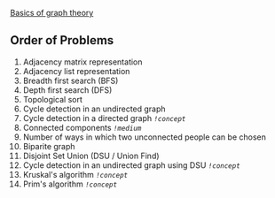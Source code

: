 [Basics of graph theory](https://www.geeksforgeeks.org/mathematics-graph-theory-basics-set-1/)

## Order of Problems

1. Adjacency matrix representation
2. Adjacency list representation
3. Breadth first search (BFS)
4. Depth first search (DFS)
5. Topological sort
6. Cycle detection in an undirected graph
7. Cycle detection in a directed graph    *`!concept`*
8. Connected components    *`!medium`*
9. Number of ways in which two unconnected people can be chosen
10. Biparite graph
11. Disjoint Set Union (DSU / Union Find)
12. Cycle detection in an undirected graph using DSU    *`!concept`*
13. Kruskal's algorithm    *`!concept`*
14. Prim's algorithm    *`!concept`*

<!-- Sample graph:

7 7
1 2   1 3   2 4   2 5   2 6   2 7   7 3 -->
